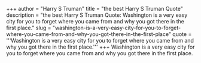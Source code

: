 +++
author = "Harry S Truman"
title = "the best Harry S Truman Quote"
description = "the best Harry S Truman Quote: Washington is a very easy city for you to forget where you came from and why you got there in the first place."
slug = "washington-is-a-very-easy-city-for-you-to-forget-where-you-came-from-and-why-you-got-there-in-the-first-place"
quote = '''Washington is a very easy city for you to forget where you came from and why you got there in the first place.'''
+++
Washington is a very easy city for you to forget where you came from and why you got there in the first place.
